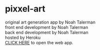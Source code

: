 # pixxel-art
original art generation app by Noah Talerman <br>
front end development by Noah Talerman <br>
back end development by Noah Talerman <br>
hosted by Heroku <br>
[CLICK HERE](https://pixxel-art.herokuapp.com/) to open the web app.